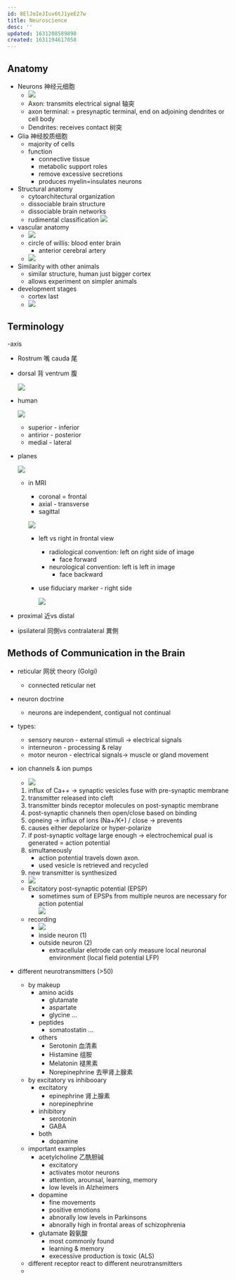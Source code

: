 ```yaml
---
id: 8ElJoIeJIuv6tJ1yeE27w
title: Neuroscience
desc: ''
updated: 1631208589898
created: 1631194617058
---
```


## Anatomy
- Neurons 神经元细胞
  - ![](/assets/images/2021-09-09-09-38-10.png)
  - Axon: transmits electrical signal 轴突
  - axon terminal: = presynaptic terminal, end on adjoining dendrites or cell body
  - Dendrites: receives contact 树突
- Glia  神经胶质细胞
  - majority of cells 
  - function
    - connective tissue
    - metabolic support roles
    - remove excessive secretions
    - produces myelin=insulates neurons
- Structural anatomy
  - cytoarchitectural organization
  - dissociable brain structure 
  - dissociable brain networks
  - rudimental classification
    ![](/assets/images/2021-09-09-09-53-59.png)
- vascular anatomy
  - ![](/assets/images/2021-09-09-10-07-58.png)
  - circle of willis: blood enter brain
    - anterior cerebral artery
  - ![](/assets/images/2021-09-09-10-13-09.png)
- Similarity with other animals
  - similar structure, human just bigger cortex
  - allows experiment on simpler animals
- development stages
  - cortex last 
  - ![](/assets/images/2021-09-09-11-40-53.png)

## Terminology
-axis
  - Rostrum 嘴 cauda 尾
  - dorsal 背 ventrum 腹
    
    ![](/assets/images/2021-09-09-11-44-44.png)
- human

  ![](/assets/images/2021-09-09-11-46-49.png)
  - superior - inferior
  - antirior - posterior
  - medial - lateral 
- planes

  ![](/assets/images/2021-09-09-11-47-54.png)
  - in MRI
    - coronal = frontal
    - axial - transverse
    - sagittal
    
    ![](/assets/images/2021-09-09-11-48-41.png)
    - left vs right in frontal view 
      - radiological convention: left on right side of image
        - face forward
      - neurological convention: left is left in image
        - face backward
    - use fiduciary marker - right side

      ![](/assets/images/2021-09-09-11-53-58.png)

- proximal 近vs distal
- ipsilateral 同側vs contralateral 異側

## Methods of Communication in the Brain

- reticular 网状 theory (Golgi)
  - connected reticular net 
- neuron doctrine
  - neurons are independent, contigual not continual 
- types:
  - sensory neuron - external stimuli -> electrical signals
  - interneuron - processing & relay
  - motor neuron - electrical signals-> muscle or gland movement
- ion channels & ion pumps 
  - ![](/assets/images/2021-09-09-12-54-33.png)
  1. influx of Ca++ -> synaptic vesicles fuse with pre-synaptic membrane
  1. transmitter released into cleft
  1. transmitter binds receptor molecules on post-synaptic membrane
  1. post-synaptic channels then open/close based on binding
  1. opneing -> influx of ions (Na+/K+) / close -> prevents
  1. causes either depolarize or hyper-polarize 
  1. if post-synaptic voltage large enough -> electrochemical pual is generated = action potential
  1. simultaneously
      - action potential travels down axon. 
      - used vesicle is retrieved and recycled
  1. new transmitter is synthesized 

  - ![](/assets/images/2021-09-09-12-55-57.png)
  - Excitatory post-synaptic potential (EPSP)
    - sometimes sum of EPSPs from multiple neuros are necessary for action potential  
      ![](/assets/images/2021-09-09-13-02-43.png)
  - recording 
    - ![](/assets/images/2021-09-09-13-04-08.png)
    - inside neuron (1)
    - outside neuron (2)
      - extracellular eletrode can only measure local neuronal environment (local field potential LFP)
- different neurotransmitters (>50)
  - by makeup
    - amino acids
      - glutamate
      - aspartate
      - glycine
      ...
    - peptides
      - somatostatin
      ...
    - others 
      - Serotonin 血清素
      - Histamine 组胺
      - Melatonin 褪黑素
      - Norepinephrine 去甲肾上腺素
  - by excitatory vs inhibooary
    - excitatory 
      - epinephrine 肾上腺素
      - norepinephrine
    - inhibitory
      - serotonin
      - GABA
    - both
      - dopamine
  - important examples
    - acetylcholine 乙酰胆碱
      - excitatory 
      - activates motor neurons
      - attention, arounsal, learning, memory
      - low levels in Alzheimers
    - dopamine
      - fine movements
      - positive emotions
      - abnorally low levels in Parkinsons
      - abnorally high in frontal areas of schizophrenia
    - glutamate 穀氨酸
      - most commonly found
      - learning & memory
      - execessive production is toxic (ALS)
  - different receptor react to different neurotransmitters 
  -